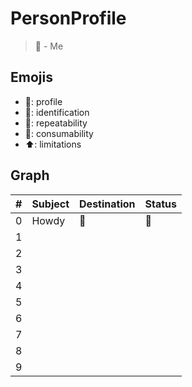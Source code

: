 # PersonProfile
> 🎉 - Me

## Emojis
* 🤠: profile
* 🪪: identification
* 📙: repeatability
* 🎉: consumability
* ⬆️: limitations

## Graph
| # | Subject | Destination | Status |
| ------- | ------- | ------- | ------- |
| 0 | Howdy | 🎉 | 🤠 |
| 1 |  |  |  |
| 2 |  |  | |
| 3 |  |  |   |
| 4 |  |  | |
| 5 |  |  | |
| 6 |  |  |  |
| 7 |  |  |  |
| 8 |  |  |  |
| 9 |  |  |  |
